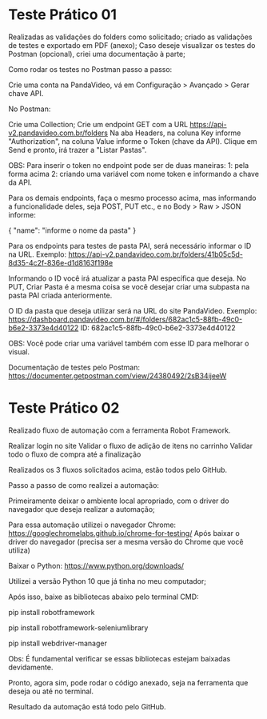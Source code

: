 # Teste Prático 01

Realizadas as validações do folders como solicitado; criado as validações de testes e exportado em PDF (anexo);
Caso deseje visualizar os testes do Postman (opcional), criei uma documentação à parte;

Como rodar os testes no Postman passo a passo:

Crie uma conta na PandaVideo, vá em Configuração > Avançado > Gerar chave API.

No Postman:

Crie uma Collection;
Crie um endpoint GET com a URL https://api-v2.pandavideo.com.br/folders
Na aba Headers, na coluna Key informe "Authorization", na coluna Value informe o Token (chave da API).
Clique em Send e pronto, irá trazer a "Listar Pastas".

OBS: Para inserir o token no endpoint pode ser de duas maneiras:
1: pela forma acima
2: criando uma variável com nome token e informando a chave da API.

Para os demais endpoints, faça o mesmo processo acima, mas informando a funcionalidade deles, seja POST, PUT etc., e no Body > Raw > JSON informe:

{ "name": "informe o nome da pasta" }

Para os endpoints para testes de pasta PAI, será necessário informar o ID na URL.
Exemplo: https://api-v2.pandavideo.com.br/folders/41b05c5d-8d35-4c2f-836e-d1d8163f198e

Informando o ID você irá atualizar a pasta PAI específica que deseja.
No PUT, Criar Pasta é a mesma coisa se você desejar criar uma subpasta na pasta PAI criada anteriormente.

O ID da pasta que deseja utilizar será na URL do site PandaVideo.
Exemplo: https://dashboard.pandavideo.com.br/#/folders/682ac1c5-88fb-49c0-b6e2-3373e4d40122
ID: 682ac1c5-88fb-49c0-b6e2-3373e4d40122

OBS: Você pode criar uma variável também com esse ID para melhorar o visual.

Documentação de testes pelo Postman: https://documenter.getpostman.com/view/24380492/2sB34ijeeW

# Teste Prático 02

Realizado fluxo de automação com a ferramenta Robot Framework.

Realizar login no site
Validar o fluxo de adição de itens no carrinho
Validar todo o fluxo de compra até a finalização

Realizados os 3 fluxos solicitados acima, estão todos pelo GitHub.

Passo a passo de como realizei a automação:

Primeiramente deixar o ambiente local apropriado, com o driver do navegador que deseja realizar a automação;

Para essa automação utilizei o navegador Chrome: https://googlechromelabs.github.io/chrome-for-testing/
Após baixar o driver do navegador (precisa ser a mesma versão do Chrome que você utiliza)

Baixar o Python: https://www.python.org/downloads/

Utilizei a versão Python 10 que já tinha no meu computador;

Após isso, baixe as bibliotecas abaixo pelo terminal CMD:


pip install robotframework

pip install robotframework-seleniumlibrary

pip install webdriver-manager


Obs: É fundamental verificar se essas bibliotecas estejam baixadas devidamente.

Pronto, agora sim, pode rodar o código anexado, seja na ferramenta que deseja ou até no terminal.

Resultado da automação está todo pelo GitHub.
